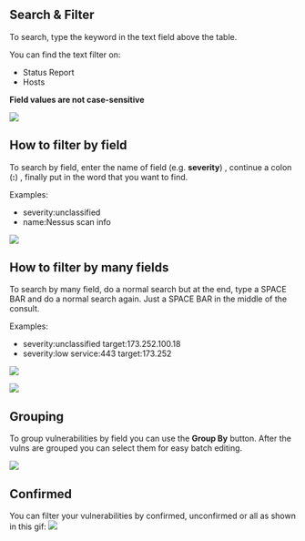 ## Search & Filter

To search, type the keyword in the text field above the table.

You can find the text filter on:

* Status Report
* Hosts

**Field values are not case-sensitive**

![](https://raw.github.com/wiki/infobyte/faraday/images/status_report/search.png)

## How to filter by field

To search by field, enter the name of field  (e.g. **severity**) , continue a colon  (**:**) , finally put in the word that you want to find.

Examples: 

* severity:unclassified
* name:Nessus scan info

![](https://raw.github.com/wiki/infobyte/faraday/images/status_report/filter_by_field.png)

## How to filter by many fields

To search by many field, do a normal search but at the end, type a SPACE BAR and do a normal search again.
Just a SPACE BAR in the middle of the consult.

Examples:

* severity:unclassified target:173.252.100.18
* severity:low service:443 target:173.252

![](https://raw.github.com/wiki/infobyte/faraday/images/status_report/search_by_many_fields.png)

![](https://raw.github.com/wiki/infobyte/faraday/images/status_report/multiple-search.gif)
## Grouping

To group vulnerabilities by field you can use the **Group By** button. After the vulns are grouped you can select them for easy batch editing.

![](https://raw.githubusercontent.com/wiki/infobyte/faraday/images/status_report/vulns_group_by.png)

## Confirmed

You can filter your vulnerabilities by confirmed, unconfirmed or all as shown in this gif:
![](https://raw.githubusercontent.com/wiki/infobyte/faraday/images/status_report/Unconfirmed.gif)


